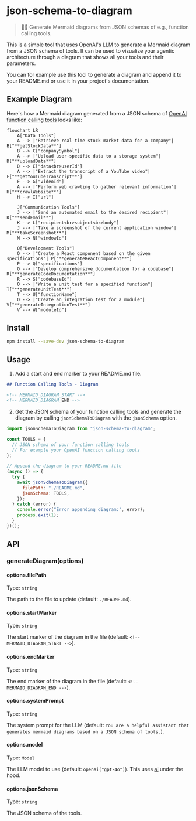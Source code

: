 # json-schema-to-diagram

> 🧜‍♀️ Generate Mermaid diagrams from JSON schemas of e.g., function calling tools.

This is a simple tool that uses OpenAI's LLM to generate a Mermaid diagram from a JSON schema of tools. It can be used to visualize your agentic architecture through a diagram that shows all your tools and their parameters.

You can for example use this tool to generate a diagram and append it to your README.md or use it in your project's documentation.

## Example Diagram

Here's how a Mermaid diagram generated from a JSON schema of [OpenAI function calling tools](https://platform.openai.com/docs/guides/function-calling) looks like:

```mermaid
flowchart LR
    A["Data Tools"]
    A --> |"Retrieve real-time stock market data for a company"| B["**getStockData**"]
    B --> C["companySymbol"]
    A --> |"Upload user-specific data to a storage system"| D["**uploadData**"]
    D --> E["data<br>userId"]
    A --> |"Extract the transcript of a YouTube video"| F["**getYouTubeTranscript**"]
    F --> G["videoId"]
    A --> |"Perform web crawling to gather relevant information"| H["**crawlWebsite**"]
    H --> I["url"]

    J["Communication Tools"]
    J --> |"Send an automated email to the desired recipient"| K["**sendEmail**"]
    K --> L["recipient<br>subject<br>body"]
    J --> |"Take a screenshot of the current application window"| M["**takeScreenshot**"]
    M --> N["windowId"]

    O["Development Tools"]
    O --> |"Create a React component based on the given specifications"| P["**generateReactComponent**"]
    P --> Q["specifications"]
    O --> |"Develop comprehensive documentation for a codebase"| R["**generateCodeDocumentation**"]
    R --> S["codebaseId"]
    O --> |"Write a unit test for a specified function"| T["**generateUnitTest**"]
    T --> U["functionName"]
    O --> |"Create an integration test for a module"| V["**generateIntegrationTest**"]
    V --> W["moduleId"]
```

## Install

```sh
npm install --save-dev json-schema-to-diagram
```

## Usage

1. Add a start and end marker to your README.md file.

```md
## Function Calling Tools - Diagram

<!-- MERMAID_DIAGRAM_START -->
<!-- MERMAID_DIAGRAM_END -->
```

2. Get the JSON schema of your function calling tools and generate the diagram by calling `jsonSchemaToDiagram` with the `jsonSchema` option.

```js
import jsonSchemaToDiagram from "json-schema-to-diagram";

const TOOLS = {
  // JSON schema of your function calling tools
  // For example your OpenAI function calling tools
};

// Append the diagram to your README.md file
(async () => {
  try {
    await jsonSchemaToDiagram({
      filePath: "./README.md",
      jsonSchema: TOOLS,
    });
  } catch (error) {
    console.error("Error appending diagram:", error);
    process.exit(1);
  }
})();
```

## API

### generateDiagram(options)

#### options.filePath

Type: `string`

The path to the file to update (default: `./README.md`).

#### options.startMarker

Type: `string`

The start marker of the diagram in the file (default: `<!-- MERMAID_DIAGRAM_START -->`).

#### options.endMarker

Type: `string`

The end marker of the diagram in the file (default: `<!-- MERMAID_DIAGRAM_END -->`).

#### options.systemPrompt

Type: `string`

The system prompt for the LLM (default: `You are a helpful assistant that generates mermaid diagrams based on a JSON schema of tools.`).

#### options.model

Type: `Model`

The LLM model to use (default: `openai("gpt-4o")`). This uses [ai](https://github.com/vercel/ai) under the hood.

#### options.jsonSchema

Type: `string`

The JSON schema of the tools.
